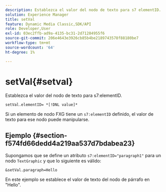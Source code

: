 ```yaml
---
description: Establezca el valor del nodo de texto para s7 elementID.
solution: Experience Manager
title: setVal
feature: Dynamic Media Classic,SDK/API
role: Developer,User
exl-id: 03ec2ffb-ad9a-4135-bc31-2d71284955f6
source-git-commit: 206e4643e3926cb85b4be2189743578f88180be7
workflow-type: tm+mt
source-wordcount: '64'
ht-degree: 1%

---
```


# setVal{#setval}

Establezca el valor del nodo de texto para s7:elementID.

`setVal.elementID= *[!DNL value]*`

Si un elemento de nodo FXG tiene un `s7:elementID` definido, el valor de texto para ese nodo puede manipularse.

## Ejemplo {#section-f574fd66dedd4a219aa537d7bdabea23}

Supongamos que se define un atributo `s7:elementID="paragraph1"` para un nodo `TextGraphic` y que lo siguiente es válido:

`&setVal.paragraph=Hello`

En este ejemplo se establece el valor de texto del nodo de párrafo en &quot;Hello&quot;.
